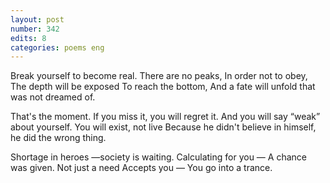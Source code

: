 ```yaml
---
layout: post
number: 342
edits: 8
categories: poems eng
---
```


Break yourself to become real.
There are no peaks, 
In order not to obey,
The depth will be exposed 
To reach the bottom,
And a fate will unfold that was not dreamed of.

That's the moment. If you miss it, you will regret it.
And you will say “weak” about yourself.
You will exist, not live
Because he didn't believe in himself, he did the wrong thing.

Shortage in heroes —society is waiting.
Calculating for you — 
A chance was given.
Not just a need
Accepts you —
You go into a trance.
